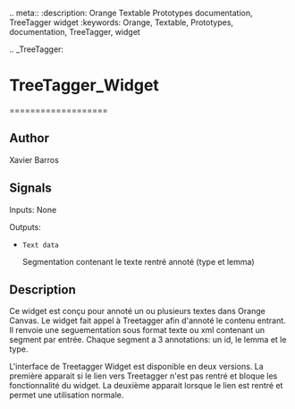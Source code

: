 .. meta::
   :description: Orange Textable Prototypes documentation, TreeTagger 
                 widget
   :keywords: Orange, Textable, Prototypes, documentation, TreeTagger,
              widget

.. _TreeTagger:

# TreeTagger_Widget
===================

Author
------

Xavier Barros

Signals
-------

Inputs: None

Outputs:

* ``Text data``

  Segmentation contenant le texte rentré annoté (type et lemma)

Description
-----------

Ce widget est conçu pour annoté un ou plusieurs textes dans Orange Canvas. 
Le widget fait appel à Treetagger afin d'annoté le contenu entrant.
Il renvoie une seguementation sous format texte ou xml contenant un segment par entrée.
Chaque segment a 3 annotations: un id, le lemma et le type.

L'interface de Treetagger Widget est disponible en deux versions.
La première apparait si le lien vers Treetagger n'est pas rentré et bloque les fonctionnalité du widget.
La deuxième apparait lorsque le lien est rentré et permet une utilisation normale.




